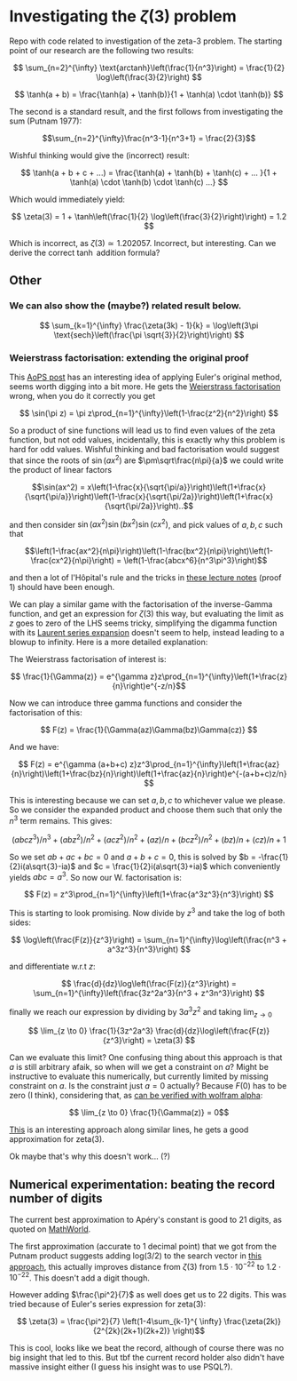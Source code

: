 # Investigating the $\zeta(3)$ problem
Repo with code related to investigation of the zeta-3 problem. The starting point of our research are the following two results:

$$
\sum_{n=2}^{\infty} \text{arctanh}\left(\frac{1}{n^3}\right) = \frac{1}{2} \log\left(\frac{3}{2}\right)
$$


$$
\tanh(a + b) = \frac{\tanh(a) + \tanh(b)}{1 + \tanh(a) \cdot \tanh(b)}
$$

The second is a standard result, and the first follows from investigating the sum (Putnam 1977):

$$\sum_{n=2}^{\infty}\frac{n^3-1}{n^3+1} = \frac{2}{3}$$

Wishful thinking would give the (incorrect) result:


$$
\tanh(a + b + c + ...) = \frac{\tanh(a) + \tanh(b) + \tanh(c) + ... }{1 + \tanh(a) \cdot \tanh(b) \cdot \tanh(c) ...}
$$

Which would immediately yield:

$$
\zeta(3) = 1 + \tanh\left(\frac{1}{2} \log\left(\frac{3}{2}\right)\right) = 1.2
$$

Which is incorrect, as $\zeta(3) \simeq 1.202057$. Incorrect, but interesting.  Can we derive the correct $\tanh$ addition formula?

## Other
### We can also show the (maybe?) related result below.

$$
\sum_{k=1}^{\infty} \frac{\zeta(3k) - 1}{k} = \log\left(3\pi \text{sech}\left(\frac{\pi \sqrt{3}}{2}\right)\right)
$$


### Weierstrass factorisation: extending the original proof
This [AoPS post](https://artofproblemsolving.com/community/c490120h1495301_closed_form_of_the_aperys_constant) has an interesting idea of applying Euler's original method, seems worth digging into a bit more. He gets the [Weierstrass factorisation](https://en.wikipedia.org/wiki/Weierstrass_factorization_theorem) wrong, when you do it correctly you get

$$ \sin(\pi z) = \pi z\prod_{n=1}^{\infty}\left(1-\frac{z^2}{n^2}\right) $$

So a product of sine functions will lead us to find even values of the zeta function, but not odd values, incidentally, this is exactly why this problem is hard for odd values. Wishful thinking and bad factorisation would suggest that since the roots of $\sin(ax^2)$ are $\pm\sqrt\frac{n\pi}{a}$ we could write the product of linear factors 

$$\sin(ax^2) = x\left(1-\frac{x}{\sqrt{\pi/a}}\right)\left(1+\frac{x}{\sqrt{\pi/a}}\right)\left(1-\frac{x}{\sqrt{\pi/2a}}\right)\left(1+\frac{x}{\sqrt{\pi/2a}}\right)..$$ 

and then consider $\sin(ax^2)\sin(bx^2)\sin(cx^2)$, and pick values of $a,b,c$ such that 

$$\left(1-\frac{ax^2}{n\pi}\right)\left(1-\frac{bx^2}{n\pi}\right)\left(1-\frac{cx^2}{n\pi}\right) = \left(1-\frac{abcx^6}{n^3\pi^3}\right)$$

and then a lot of l'Hôpital's rule and the tricks in [these lecture notes](https://www.math.cmu.edu/~bwsulliv/basel-problem.pdf) (proof 1) should have been enough. 

We can play a similar game with the factorisation of the inverse-Gamma function, and get an expression for $\zeta(3)$ this way, but evaluating the limit as $z$ goes to zero of the LHS seems tricky, simplifying the digamma function with its [Laurent series expansion](https://math.stackexchange.com/questions/4185216/approximating-the-digamma-function-for-small-arguments) doesn't seem to help, instead leading to a blowup to infinity. Here is a more detailed explanation:

The Weierstrass factorisation of interest is:

$$ \frac{1}{\Gamma(z)} = e^{\gamma z}z\prod_{n=1}^{\infty}\left(1+\frac{z}{n}\right)e^{-z/n}$$

Now we can introduce three gamma functions and consider the factorisation of this:

$$ F(z) = \frac{1}{\Gamma(az)\Gamma(bz)\Gamma(cz)} $$

And we have:

$$ F(z) = e^{\gamma (a+b+c) z}z^3\prod_{n=1}^{\infty}\left(1+\frac{az}{n}\right)\left(1+\frac{bz}{n}\right)\left(1+\frac{az}{n}\right)e^{-(a+b+c)z/n} $$

This is interesting because we can set $a,b,c$ to whichever value we please. So we consider the expanded product and choose them such that only the $n^3$ term remains. This gives:

$$ (a b c z^3)/n^3 + (a b z^2)/n^2 + (a c z^2)/n^2 + (a z)/n + (b c z^2)/n^2 + (b z)/n + (c z)/n + 1 $$

So we set $ab+ac+bc=0$ and $a+b+c=0$, this is solved by $b = -\frac{1}{2}i(a\sqrt{3}-ia)$ and $c = \frac{1}{2}i(a\sqrt{3}+ia)$ which conveniently yields $abc=a^3$. So now our W. factorisation is:

$$ F(z) = z^3\prod_{n=1}^{\infty}\left(1+\frac{a^3z^3}{n^3}\right) $$

This is starting to look promising. Now divide by $z^3$ and take the log of both sides:

$$ \log\left(\frac{F(z)}{z^3}\right) = \sum_{n=1}^{\infty}\log\left(\frac{n^3 + a^3z^3}{n^3}\right) $$

and differentiate w.r.t $z$:

$$ \frac{d}{dz}\log\left(\frac{F(z)}{z^3}\right) = 
\sum_{n=1}^{\infty}\left(\frac{3z^2a^3}{n^3 + z^3n^3}\right) $$

finally we reach our expression by dividing by $3a^3z^2$ and taking $\lim_{z \to 0}$

$$ \lim_{z \to 0} \frac{1}{3z^2a^3} \frac{d}{dz}\log\left(\frac{F(z)}{z^3}\right) = \zeta(3) $$

Can we evaluate this limit? 
One confusing thing about this approach is that $a$ is still arbitrary afaik, so when will we get a constraint on $a$?
Might be instructive to evaluate this numerically, but currently limited by missing constraint on $a$. Is the constraint just $a=0$ actually? Because $F(0)$ has to be zero (I think), considering that, as [can be verified with wolfram alpha](https://www.wolframalpha.com/input?i=lim+%281%2FGamma%28z%29%29+as+z+goes+to+0):

$$ \lim_{z \to 0} \frac{1}{\Gamma(z)} = 0$$

[This](https://math.stackexchange.com/questions/1459709/can-this-approximate-closed-form-of-aperys-constant-zeta3-be-improved/) is an interesting approach along similar lines, he gets a good approximation for zeta(3).

Ok maybe that's why this doesn't work... (?)

## Numerical experimentation: beating the record number of digits
The current best approximation to Apéry's constant is good to 21 digits, as quoted on [MathWorld](https://mathworld.wolfram.com/AperysConstantApproximations.html).

The first approximation (accurate to 1 decimal point) that we got from the Putnam product suggests adding log(3/2) to the search vector in [this approach](https://ar5iv.labs.arxiv.org/html/0910.2684), this actually improves distance from $\zeta(3)$ from $1.5 \cdot 10^{-22}$ to $1.2 \cdot 10^{-22}$. This doesn't add a digit though.

However adding $\frac{\pi^2}{7}$ as well does get us to 22 digits. This was tried because of Euler's series expression for zeta(3):

$$ \zeta(3) = \frac{\pi^2}{7} \left(1-4\sum_{k-1}^{
\infty} \frac{\zeta(2k)}{2^{2k}(2k+1)(2k+2)} \right)$$

This is cool, looks like we beat the record, although of course there was no big insight that led to this. But tbf the current record holder also didn't have massive insight either (I guess his insight was to use PSQL?).
